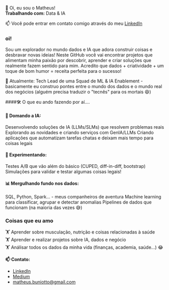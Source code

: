  👋 Oi, eu sou o Matheus!\
 **Trabalhando com:** Data & IA

 
📫 Você pode entrar em contato comigo através do meu [LinkedIn](https://www.linkedin.com/in/matheus-buniotto)
### oi!

Sou um explorador no mundo dados e IA que adora construir coisas e desbravar novas ideias! Neste GitHub você vai encontrar projetos que alimentam minha paixão por descobrir, aprender e criar soluções que realmente fazem sentido para mim.
Acredito que dados + criatividade + um toque de bom humor = receita perfeita para o sucesso!

🎯 Atualmente: Tech Lead de uma Squad de ML & IA Enablement - basicamente eu construo pontes entre o mundo dos dados e o mundo real dos negócios (alguém precisa traduzir o "tecnês" para os mortais 😄)

####🛠️ O que eu ando fazendo por aí....

#### 🤖 Domando a IA:
Desenvolvendo soluções de IA (LLMs/SLMs) que resolvem problemas reais
Explorando as novidades e criando serviços com GenIA/LLMs
Criando aplicações que automatizam tarefas chatas e deixam mais tempo para coisas legais

#### 🔬 Experimentando:
Testes A/B que vão além do básico (CUPED, diff-in-diff, bootstrap)
Simulações para validar e testar algumas coisas legais!

#### 📊 Mergulhando fundo nos dados:
SQL, Python, Spark... - meus companheiros de aventura
Machine learning para classificar, agrupar e detectar anomalias
Pipelines de dados que funcionam (na maioria das vezes 😅)

### Coisas que eu amo
🏋️ Aprender sobre musculação, nutrição e coisas relacionadas à saúde\
🏋️ Aprender e realizar projetos sobre IA, dados e negócio\
🏋️ Análisar todos os dados da minha vida (finanças, academia, saúde...) 😂

**📫 Contato:**
* [LinkedIn](https://www.linkedin.com/in/matheus-buniotto)
* [Medium](https://matheus-buniotto.medium.com/)
* matheus.buniotto@gmail.com
<!--
**matheusbuniotto/matheusbuniotto** is a ✨ _special_ ✨ repository because its `README.md` (this file) appears on your GitHub profile.

Here are some ideas to get you started:

- 🔭 I’m currently working on ...
- 🌱 I’m currently learning ...
- 👯 I’m looking to collaborate on ...
- 🤔 I’m looking for help with ...
- 💬 Ask me about ...
- 📫 How to reach me: ...
- 😄 Pronouns: ...
- ⚡ Fun fact: ...
-->
